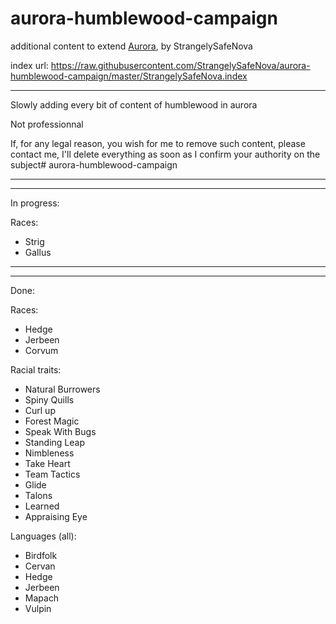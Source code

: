 # aurora-humblewood-campaign
additional content to extend [Aurora](https://aurorabuilder.com/), by StrangelySafeNova

index url: https://raw.githubusercontent.com/StrangelySafeNova/aurora-humblewood-campaign/master/StrangelySafeNova.index

---

Slowly adding every bit of content of humblewood in aurora  

Not professionnal  


If, for any legal reason, you wish for me to remove such content, please contact me, I'll delete everything as soon as I confirm your authority on the subject# aurora-humblewood-campaign  

---
---

In progress:  

Races:  
- Strig  
- Gallus  

---
---  

Done:  

Races:  
- Hedge  
- Jerbeen  
- Corvum  

Racial traits:
- Natural Burrowers  
- Spiny Quills  
- Curl up  
- Forest Magic  
- Speak With Bugs  
- Standing Leap  
- Nimbleness  
- Take Heart  
- Team Tactics  
- Glide  
- Talons  
- Learned  
- Appraising Eye  

Languages (all):  
- Birdfolk  
- Cervan  
- Hedge  
- Jerbeen  
- Mapach  
- Vulpin  
